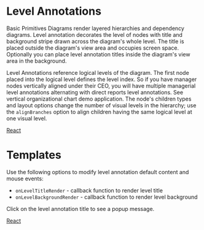 # Level Annotations

Basic Primitives Diagrams render layered hierarchies and dependency diagrams. Level annotation decorates the level of nodes with title and background stripe drawn across the diagram's whole level. The title is placed outside the diagram's view area and occupies screen space. Optionally you can place level annotation titles inside the diagram's view area in the background.

Level Annotations reference logical levels of the diagram. The first node placed into the logical level defines the level index. So if you have manager nodes vertically aligned under their CEO, you will have multiple managerial level annotations alternating with direct reports level annotations. See vertical organizational chart demo application.
The node's children types and layout options change the number of visual levels in the hierarchy; use the `alignBranches` option to align children having the same logical level at one visual level.

[React](../src/Samples/LevelAnnotation.js)

# Templates

Use the following options to modify level annotation default content and mouse events:

* `onLevelTitleRender` - callback function to render level title
* `onLevelBackgroundRender` - callback function to render level background

Click on the level annotation title to see a popup message.

[React](../src/Samples/LevelAnnotationTemplate.js)